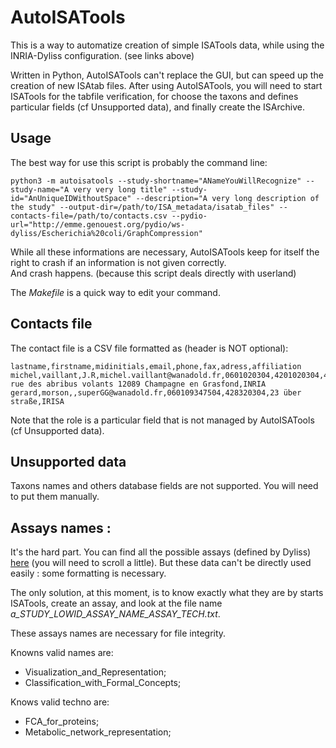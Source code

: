 # AutoISATools
This is a way to automatize creation of simple ISATools data, while using the INRIA-Dyliss configuration.
(see links above)

Written in Python, AutoISATools can't replace the GUI, but can speed up the creation of new ISAtab files.
After using AutoISATools, you will need to start ISATools for the tabfile verification,
for choose the taxons and defines particular fields (cf Unsupported data), and finally create the ISArchive.



## Usage
The best way for use this script is probably the command line:

    python3 -m autoisatools --study-shortname="ANameYouWillRecognize" --study-name="A very very long title" --study-id="AnUniqueIDWithoutSpace" --description="A very long description of the study" --output-dir=/path/to/ISA_metadata/isatab_files" --contacts-file=/path/to/contacts.csv --pydio-url="http://emme.genouest.org/pydio/ws-dyliss/Escherichia%20coli/GraphCompression"

While all these informations are necessary, AutoISATools keep for itself the right to crash if an information is not given correctly.  
And crash happens. (because this script deals directly with userland)

The *Makefile* is a quick way to edit your command.


## Contacts file
The contact file is a CSV file formatted as (header is NOT optional):

    lastname,firstname,midinitials,email,phone,fax,adress,affiliation
    michel,vaillant,J.R,michel.vaillant@wanadold.fr,0601020304,4201020304,42 rue des abribus volants 12089 Champagne en Grasfond,INRIA
    gerard,morson,,superGG@wanadold.fr,060109347504,428320304,23 über straße,IRISA

Note that the role is a particular field that is not managed by AutoISATools (cf Unsupported data).



## Unsupported data
Taxons names and others database fields are not supported.
You will need to put them manually.


## Assays names :
It's the hard part.
You can find all the possible assays (defined by Dyliss) [here](https://www.e-biogenouest.org/groups/dyliss/wiki/ProcedureStockage) (you will need to scroll a little).
But these data can't be directly used easily : some formatting is necessary.

The only solution, at this moment, is to know exactly what they are by starts ISATools, create an assay, and look at the file name *a_STUDY_LOWID_ASSAY_NAME_ASSAY_TECH.txt*.

These assays names are necessary for file integrity.

Knowns valid names are:
- Visualization_and_Representation;
- Classification_with_Formal_Concepts;

Knows valid techno are:
- FCA_for_proteins;
- Metabolic_network_representation;


